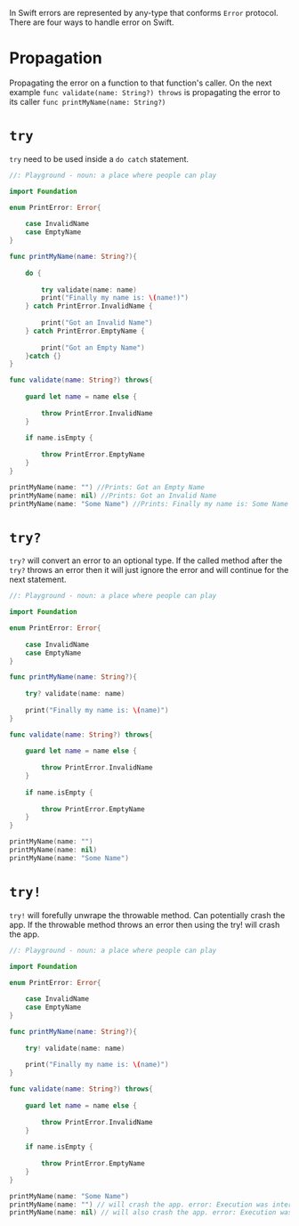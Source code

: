 
In Swift errors are represented by any-type that conforms `Error` protocol. There are four ways to handle error on Swift.
# Propagation
Propagating the error on a function to that function's caller. On the next example `func validate(name: String?) throws` is propagating the error to its caller `func printMyName(name: String?)`


# `try`
`try` need to be used inside a `do catch` statement.
```swift
//: Playground - noun: a place where people can play

import Foundation

enum PrintError: Error{
    
    case InvalidName
    case EmptyName
}

func printMyName(name: String?){
    
    do {
        
        try validate(name: name)
        print("Finally my name is: \(name!)")
    } catch PrintError.InvalidName {
        
        print("Got an Invalid Name")
    } catch PrintError.EmptyName {
        
        print("Got an Empty Name")
    }catch {}
}

func validate(name: String?) throws{
    
    guard let name = name else {
        
        throw PrintError.InvalidName
    }
    
    if name.isEmpty {
        
        throw PrintError.EmptyName
    }
}

printMyName(name: "") //Prints: Got an Empty Name 
printMyName(name: nil) //Prints: Got an Invalid Name
printMyName(name: "Some Name") //Prints: Finally my name is: Some Name
```

# `try?`
`try?` will convert an error to an optional type. If the called method after the `try?` throws an error then it will just ignore the error and will continue for the next statement.

```swift
//: Playground - noun: a place where people can play

import Foundation

enum PrintError: Error{
    
    case InvalidName
    case EmptyName
}

func printMyName(name: String?){
    
    try? validate(name: name)
    
    print("Finally my name is: \(name)")
}

func validate(name: String?) throws{
    
    guard let name = name else {
        
        throw PrintError.InvalidName
    }
    
    if name.isEmpty {
        
        throw PrintError.EmptyName
    }
}

printMyName(name: "")
printMyName(name: nil)
printMyName(name: "Some Name")
```

# `try!`
`try!` will forefully unwrape the throwable method. Can potentially crash the app. If the throwable method throws an error then using the try! will crash the app.

```swift
//: Playground - noun: a place where people can play

import Foundation

enum PrintError: Error{
    
    case InvalidName
    case EmptyName
}

func printMyName(name: String?){
    
    try! validate(name: name)
    
    print("Finally my name is: \(name)")
}

func validate(name: String?) throws{
    
    guard let name = name else {
        
        throw PrintError.InvalidName
    }
    
    if name.isEmpty {
        
        throw PrintError.EmptyName
    }
}

printMyName(name: "Some Name")
printMyName(name: "") // will crash the app. error: Execution was interrupted, reason: EXC_BAD_INSTRUCTION 
printMyName(name: nil) // will also crash the app. error: Execution was interrupted, reason: EXC_BAD_INSTRUCTION 
```
